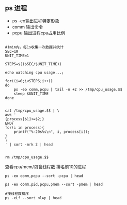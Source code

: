 ## ps 进程

* ps -eo输出进程特定形象
* comm 输出命令
* pcpu 输出进程cpu占用比例

```

#1min内，每1s收集一次数据并统计
SEC=10
UNIT_TIME=1

STEPS=$(($SEC/$UNIT_TIME))

echo watching cpu usage...;

for((i=0;i<STEPS;i++))
do
    ps -eo comm,pcpu | tail -n +2 >> /tmp/cpu_usage.$$
    sleep $UNIT_TIME
done


cat /tmp/cpu_usage.$$ | \
awk '
{process[$1]+=$2;}
END{
for(i in process){
    printf("%-20s%s\n", i, process[i]);
}
}
' | sort -nrk 2 | head


rm /tmp/cpu_usage.$$

```

查看cpu/mem/包含线程数 排名前10的进程

```
ps -eo comm,pcpu --sort -pcpu | head

ps -eo comm,pid,pcpu,pmem --sort -pmem | head

#按线程数排序
ps -eLf --sort nlwp | head

```

